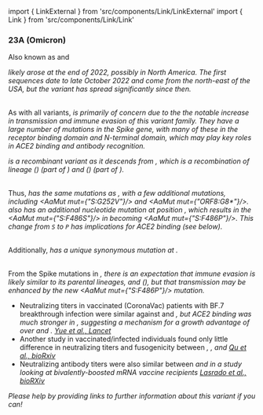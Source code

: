 import { LinkExternal } from 'src/components/Link/LinkExternal'
import { Link } from 'src/components/Link/Link'




<MdxContent filepath="VoCHeader.md'" />

### 23A (Omicron)
Also known as <Lin name="XBB.1.5" /> and <Who name="Omicron" />

<MdxContent filepath="OmicronHeader.md'" />

<Var name="23A (Omicron)"/> likely arose at the end of 2022, possibly in North America. The first sequences date to late October 2022 and come from the north-east of the USA, but the variant has spread significantly since then.
<br/><br/>

As with all <Who name="Omicron" /> variants, <Var name="23A (Omicron)" prefix=""/> is primarily of concern due to the the notable increase in transmission and immune evasion of this variant family. They have a large number of mutations in the Spike gene, with many of these in the receptor binding domain and N-terminal domain, which may play key roles in ACE2 binding and antibody recognition.

<Var name="23A (Omicron)" prefix=""/> is a recombinant variant as it descends from <Var name="22F (Omicron)" prefix=""/>, which is a recombination of lineage <Lin name="BJ.1"/> (<Lin name="BA.2.10.1.1"/>) (part of <Var name="21L (Omicron)" prefix=""/>) and <Lin name="BM.1.1.1"/> (<Lin name="BA.2.75.3.1.1.1"/>) (part of <Var name="22D (Omicron)" prefix=""/>). 
<br/>
<br/>

Thus, <Var name="23A (Omicron)" prefix=""/> has the same mutations as <Var name="22F (Omicron)" prefix=""/>, with a few additional mutations, including <AaMut mut={"S:G252V"}/> and <AaMut mut={"ORF8:G8*"}/>. <Var name="23A (Omicron)" prefix=""/> also has an additional nucleotide mutation at position <NucMut mut="T23018C" />, which results in the <AaMut mut={"S:F486S"}/> in <Var name="22F (Omicron)" prefix=""/> becoming <AaMut mut={"S:F486P"}/>. This change from <code>S</code> to <code>P</code> has implications for ACE2 binding (see below).
<br/>
<br/>


Additionally, <Var name="23A (Omicron)" prefix=""/> has a unique synonymous mutation at <NucMut mut="T17124C" />.
<br/>
<br/>

From the Spike mutations in <Var name="23A (Omicron)" prefix=""/>, there is an expectation that immune evasion is likely similar to its parental lineages, <Lin name="XBB.1"/> and <Var name="22F (Omicron)" prefix=""/> (<Lin name="XBB"/>), but that transmission may be enhanced by the new <AaMut mut={"S:F486P"}/> mutation.
- Neutralizing titers in vaccinated (CoronaVac) patients with BF.7 breakthrough infection were similar against <Lin name="XBB.1"/> and <Var name="23A (Omicron)" prefix=""/>, but ACE2 binding was much stronger in <Var name="23A (Omicron)" prefix=""/>, suggesting a mechanism for a growth advantage of <Var name="23A (Omicron)" prefix=""/> over <Var name="22F (Omicron)" prefix=""/> and <Lin name="XBB.1"/>. [Yue et al., Lancet](https://www.thelancet.com/journals/laninf/article/PIIS1473-3099(23)00010-5/fulltext)
- Another study in vaccinated/infected individuals found only little difference in neutralizing titers and fusogenicity between <Var name="22F (Omicron)" prefix=""/>, <Lin name="XBB.1"/>, and <Var name="23A (Omicron)" prefix=""/> [Qu et al., bioRxiv](https://www.biorxiv.org/content/10.1101/2023.01.16.524244v1.full)
- Neutralizing antibody titers were also similar between <Var name="23A (Omicron)" prefix=""/> and <Lin name="XBB.1"/> in a study looking at bivalently-boosted mRNA vaccine recipients [Lasrado et al., bioRXiv](https://www.biorxiv.org/content/10.1101/2023.01.22.525079v1.full)


_Please help by providing links to further information about this variant if you can!_




